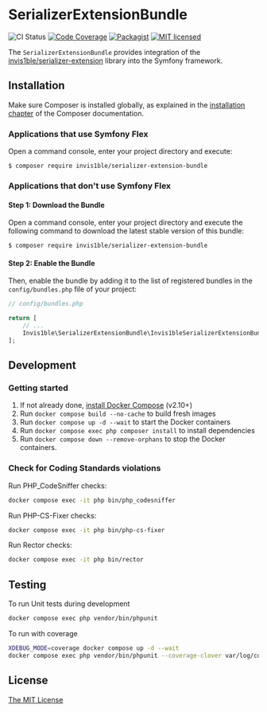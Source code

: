 SerializerExtensionBundle
==========================

![CI Status](https://github.com/Invis1ble/serializer-extension-bundle/actions/workflows/ci.yml/badge.svg?event=push)
[![Code Coverage](https://codecov.io/gh/Invis1ble/serializer-extension-bundle/graph/badge.svg?token=SEBR5ZUYWL)](https://codecov.io/gh/Invis1ble/serializer-extension-bundle)
[![Packagist](https://img.shields.io/packagist/v/Invis1ble/serializer-extension-bundle.svg)](https://packagist.org/packages/Invis1ble/serializer-extension-bundle)
[![MIT licensed](https://img.shields.io/badge/license-MIT-blue.svg)](./LICENSE)

The `SerializerExtensionBundle` provides integration of the [invis1ble/serializer-extension](https://github.com/Invis1ble/serializer-extension) library into the Symfony framework.


Installation
------------

Make sure Composer is installed globally, as explained in the
[installation chapter](https://getcomposer.org/doc/00-intro.md)
of the Composer documentation.

### Applications that use Symfony Flex

Open a command console, enter your project directory and execute:

```console
$ composer require invis1ble/serializer-extension-bundle
```

### Applications that don't use Symfony Flex

#### Step 1: Download the Bundle

Open a command console, enter your project directory and execute the
following command to download the latest stable version of this bundle:

```console
$ composer require invis1ble/serializer-extension-bundle
```

#### Step 2: Enable the Bundle

Then, enable the bundle by adding it to the list of registered bundles
in the `config/bundles.php` file of your project:

```php
// config/bundles.php

return [
    // ...
    Invis1ble\SerializerExtensionBundle\Invis1bleSerializerExtensionBundle::class => ['all' => true],
];
```


Development
-----------

### Getting started

1. If not already done, [install Docker Compose](https://docs.docker.com/compose/install/) (v2.10+)
2. Run `docker compose build --no-cache` to build fresh images
3. Run `docker compose up -d --wait` to start the Docker containers
4. Run `docker compose exec php composer install` to install dependencies
5. Run `docker compose down --remove-orphans` to stop the Docker containers.

### Check for Coding Standards violations

Run PHP_CodeSniffer checks:

```sh
docker compose exec -it php bin/php_codesniffer
```

Run PHP-CS-Fixer checks:

```sh
docker compose exec -it php bin/php-cs-fixer
```

Run Rector checks:

```sh
docker compose exec -it php bin/rector
```


Testing
-------

To run Unit tests during development

```sh
docker compose exec php vendor/bin/phpunit
```

To run with coverage

```sh
XDEBUG_MODE=coverage docker compose up -d --wait
docker compose exec php vendor/bin/phpunit --coverage-clover var/log/coverage-clover.xml
```


License
-------

[The MIT License](./LICENSE)
